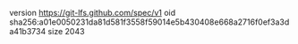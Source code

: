 version https://git-lfs.github.com/spec/v1
oid sha256:a01e0050231da81d581f3558f59014e5b430408e668a2716f0ef3a3da41b3734
size 2043
